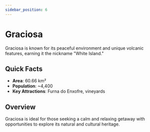 ```yaml
---
sidebar_position: 6
---
```


# Graciosa

Graciosa is known for its peaceful environment and unique volcanic features, earning it the nickname "White Island."

## Quick Facts
- **Area**: 60.66 km²
- **Population**: ~4,400
- **Key Attractions**: Furna do Enxofre, vineyards

## Overview
Graciosa is ideal for those seeking a calm and relaxing getaway with opportunities to explore its natural and cultural heritage.